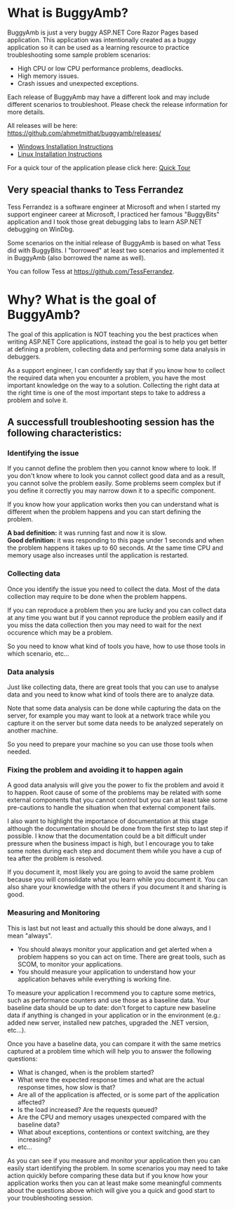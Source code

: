 <h1>What is BuggyAmb?</h1>

BuggyAmb is just a very buggy ASP.NET Core Razor Pages based application. This application was intentionally created as a buggy application so it can be used as a learning resource to practice troubleshooting some sample problem scenarios:

* High CPU or low CPU performance problems, deadlocks.
* High memory issues.
* Crash issues and unexpected exceptions.

Each release of BuggyAmb may have a different look and may include different scenarios to troubleshoot. Please check the release information for more details.

All releases will be here: https://github.com/ahmetmithat/buggyamb/releases/

* <a href="Docs/windows_installation_instructions.md">Windows Installation Instructions</a>
* <a href="Docs/linux_installation_instructions.md">Linux Installation Instructions</a>

For a quick tour of the application please click here: <a href="Docs/windows_installation_instructions.md">Quick Tour</a>

<h2>Very speacial thanks to Tess Ferrandez</h2>

Tess Ferrandez is a software engineer at Microsoft and when I started my support engineer career at Microsoft, I practiced her famous "BuggyBits" application and I took those great debugging labs to learn ASP.NET debugging on WinDbg.

Some scenarios on the initial release of BuggyAmb is based on what Tess did with BuggyBits. I "borrowed" at least two scenarios and implemented it in BuggyAmb (also borrowed the name as well).

You can follow Tess at https://github.com/TessFerrandez.

<h1>Why? What is the goal of BuggyAmb?</h1>

The goal of this application is NOT teaching you the best practices when writing ASP.NET Core applications, instead the goal is to help you get better at defining a problem, collecting data and performing some data analysis in debuggers.

As a support engineer, I can confidently say that if you know how to collect the required data when you encounter a problem, you have the most important knowledge on the way to a solution. Collecting the right data at the right time is one of the most important steps to take to address a problem and solve it.

<h2>A successfull troubleshooting session has the following characteristics:</h2>

<h3>Identifying the issue</h3>

If you cannot define the problem then you cannot know where to look. If you don't know where to look you cannot collect good data and as a result, you cannot solve the problem easily. Some problems seem complex but if you define it correctly you may narrow down it to a specific component.

If you know how your application works then you can understand what is different when the problem happens and you can start defining the problem.

<b>A bad definition:</b> it was running fast and now it is slow.
<br/>
<b>Good definition:</b> it was responding to this page under 1 seconds and when the problem happens it takes up to 60 seconds. At the same time CPU and memory usage also increases until the application is restarted.

<h3>Collecting data</h3>

Once you identify the issue you need to collect the data. Most of the data collection may require to be done when the problem happens. 

If you can reproduce a problem then you are lucky and you can collect data at any time you want but if you cannot reproduce the problem easily and if you miss the data collection then you may need to wait for the next occurence which may be a problem.

So you need to know what kind of tools you have, how to use those tools in which scenario, etc...

<h3>Data analysis</h3>

Just like collecting data, there are great tools that you can use to analyse data and you need to know what kind of tools there are to analyze data.

Note that some data analysis can be done while capturing the data on the server, for example you may want to look at a network trace while you capture it on the server but some data needs to be analyzed seperately on another machine.

So you need to prepare your machine so you can use those tools when needed.

<h3>Fixing the problem and avoiding it to happen again</h3>

A good data analysis will give you the power to fix the problem and avoid it to happen. Root cause of some of the problems may be related with some external components that you cannot control but you can at least take some pre-cautions to handle the situation when that external component fails.

I also want to highlight the importance of documentation at this stage although the documentation should be done from the first step to last step if possible. I know that the documentation could be a bit difficult under pressure when the business impact is high, but I encourage you to take some notes during each step and document them while you have a cup of tea after the problem is resolved.

If you document it, most likely you are going to avoid the same problem because you will consolidate what you learn while you document it. You can also share your knowledge with the others if you document it and sharing is good.

<h3>Measuring and Monitoring</h3>

This is last but not least and actually this should be done always, and I mean "always".

* You should always monitor your application and get alerted when a problem happens so you can act on time. There are great tools, such as SCOM, to monitor your applications.
* You should measure your application to understand how your application behaves while everything is working fine.

To measure your application I recommend you to capture some metrics, such as performance counters and use those as a baseline data. Your baseline data should be up to date: don't forget to capture new baseline data if anything is changed in your application or in the environment (e.g.: added new server, installed new patches, upgraded the .NET version, etc...).

Once you have a baseline data, you can compare it with the same metrics captured at a problem time which will help you to answer the following questions:

* What is changed, when is the problem started?
* What were the expected response times and what are the actual response times, how slow is that?
* Are all of the application is affected, or is some part of the application affected?
* Is the load increased? Are the requests queued?
* Are the CPU and memory usages unexpected compared with the baseline data?
* What about exceptions, contentions or context switching, are they increasing?
* etc...

As you can see if you measure and monitor your application then you can easily start identifying the problem. In some scenarios you may need to take action quickly before comparing these data but if you know how your application works then you can at least make some meaningful comments about the questions above which will give you a quick and good start to your troubleshooting session.